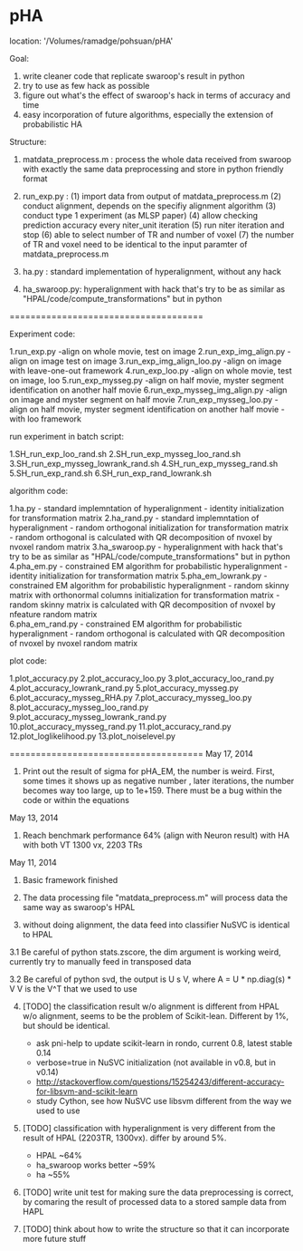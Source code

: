 pHA
===

location: '/Volumes/ramadge/pohsuan/pHA'

Goal: 

  1. write cleaner code that replicate swaroop's result in python
  2. try to use as few hack as possible
  3. figure out what's the effect of swaroop's hack in terms of accuracy and time
  4. easy incorporation of future algorithms, especially the extension of probabilistic HA

Structure:

  1. matdata_preprocess.m : 
     process the whole data received from swaroop with exactly the same data 
     preprocessing and store in python friendly format

  2. run_exp.py :
     (1) import data from output of matdata_preprocess.m 
     (2) conduct alignment, depends on the specifiy alignment algorithm
     (3) conduct type 1 experiment (as MLSP paper)
     (4) allow checking prediction accuracy every niter_unit iteration
     (5) run niter iteration and stop
     (6) able to select number of TR and number of voxel 
     (7) the number of TR and voxel need to be identical to the input paramter
         of matdata_preprocess.m

  3. ha.py :
     standard implementation of hyperalignment, without any hack

  4. ha_swaroop.py:
     hyperalignment with hack that's try to be as similar as 
     "HPAL/code/compute_transformations" but in python

=====================================

Experiment code:

  1.run_exp.py
    -align on whole movie, test on image
  2.run_exp_img_align.py
    -align on image test on image
  3.run_exp_img_align_loo.py
    -align on image with leave-one-out framework 
  4.run_exp_loo.py
    -align on whole movie, test on image, loo
  5.run_exp_mysseg.py
    -align on half movie, myster segment identification on another half movie
  6.run_exp_mysseg_img_align.py
    -align on image and myster segment on half movie
  7.run_exp_mysseg_loo.py
    -align on half movie, myster segment identification on another half movie
    -with loo framework

run experiment in batch script:

  1.SH_run_exp_loo_rand.sh
  2.SH_run_exp_mysseg_loo_rand.sh
  3.SH_run_exp_mysseg_lowrank_rand.sh
  4.SH_run_exp_mysseg_rand.sh
  5.SH_run_exp_rand.sh
  6.SH_run_exp_rand_lowrank.sh

algorithm code:

  1.ha.py
    - standard implemntation of hyperalignment
    - identity initialization for transformation matrix
  2.ha_rand.py
    - standard implemntation of hyperalignment
    - random orthogonal initialization for transformation matrix    
    - random orthogonal is calculated with QR decomposition of 
      nvoxel by nvoxel random matrix
  3.ha_swaroop.py
    - hyperalignment with hack that's try to be as similar as 
      "HPAL/code/compute_transformations" but in python
  4.pha_em.py
    - constrained EM algorithm for probabilistic hyperalignment
    - identity initialization for transformation matrix
  5.pha_em_lowrank.py
    - constrained EM algorithm for probabilistic hyperalignment
    - random skinny matrix with orthonormal columns initialization 
      for transformation matrix
    - random skinny matrix is calculated with QR decomposition of 
      nvoxel by nfeature random matrix    
  6.pha_em_rand.py
    - constrained EM algorithm for probabilistic hyperalignment
    - random orthogonal is calculated with QR decomposition of 
      nvoxel by nvoxel random matrix

plot code:

  1.plot_accuracy.py
  2.plot_accuracy_loo.py
  3.plot_accuracy_loo_rand.py
  4.plot_accuracy_lowrank_rand.py
  5.plot_accuracy_mysseg.py
  6.plot_accuracy_mysseg_RHA.py
  7.plot_accuracy_mysseg_loo.py
  8.plot_accuracy_mysseg_loo_rand.py
  9.plot_accuracy_mysseg_lowrank_rand.py
  10.plot_accuracy_mysseg_rand.py
  11.plot_accuracy_rand.py
  12.plot_loglikelihood.py
  13.plot_noiselevel.py


=====================================
May 17, 2014
  1. Print out the result of sigma for pHA_EM, the number is weird. First, some times it shows up as negative number
     , later iterations, the number becomes way too large, up to 1e+159. There must be a bug within the code
     or within the equations

May 13, 2014
  1. Reach benchmark performance 64% (align with Neuron result) with HA with both VT 1300 vx, 2203 TRs

May 11, 2014

  1. Basic framework finished

  2. The data processing file "matdata_preprocess.m" will process data the same way as swaroop's HPAL

  3. without doing alignment, the data feed into classifier NuSVC is identical 
     to HPAL

  3.1 Be careful of python stats.zscore, the dim argument is working weird, currently
     try to manually feed in transposed data 

  3.2 Be careful of python svd, the output is U s V, where A = U * np.diag(s) * V
     V is the V^T that we used to use

  4. [TODO] the classification result w/o alignment is different from HPAL w/o
     alignment, seems to be the problem of Scikit-lean. Different by 1%, but should
     be identical.
     - ask pni-help to update scikit-learn in rondo, current 0.8, latest stable 0.14
     - verbose=true in NuSVC initialization (not available in v0.8, but in v0.14)
     - http://stackoverflow.com/questions/15254243/different-accuracy-for-libsvm-and-scikit-learn
     - study Cython, see how NuSVC use libsvm different from the way we used to use

  5. [TODO] classification with hyperalignment is very different from the result of 
     HPAL (2203TR, 1300vx). differ by around 5%. 
     - HPAL ~64%
     - ha_swaroop works better ~59%
     - ha ~55%

  6. [TODO] write unit test for making sure the data preprocessing is correct, by 
     comaring the result of processed data to a stored sample data from HAPL

  7. [TODO] think about how to write the structure so that it can incorporate 
     more future stuff


